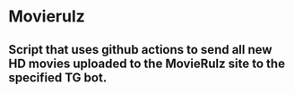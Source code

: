 # Movierulz

## Script that uses github actions to send all new HD movies uploaded to the MovieRulz site to the specified TG bot.